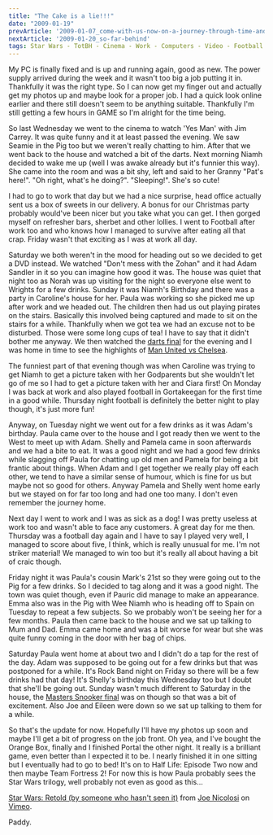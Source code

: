 ```yaml
---
title: "The Cake is a lie!!!"
date: "2009-01-19"
prevArticle: '2009-01-07_come-with-us-now-on-a-journey-through-time-and-space'
nextArticle: '2009-01-20_so-far-behind'
tags: Star Wars - TotBH - Cinema - Work - Computers - Video - Football - Gaming
---
```

My PC is finally fixed and is up and running again, good as new. The power supply arrived during the week and it wasn't too big a job putting it in. Thankfully it was the right type. So I can now get my finger out and actually get my photos up and maybe look for a proper job. I had a quick look online earlier and there still doesn't seem to be anything suitable. Thankfully I'm still getting a few hours in GAME so I'm alright for the time being.

So last Wednesday we went to the cinema to watch 'Yes Man' with Jim Carrey. It was quite funny and it at least passed the evening. We saw Seamie in the Pig too but we weren't really chatting to him. After that we went back to the house and watched a bit of the darts. Next morning Niamh decided to wake me up (well I was awake already but it's funnier this way). She came into the room and was a bit shy, left and said to her Granny "Pat's here!". "Oh right, what's he doing?". "Sleeping!". She's so cute!

I had to go to work that day but we had a nice surprise, head office actually sent us a box of sweets in our delivery. A bonus for our Christmas party probably would've been nicer but you take what you can get. I then gorged myself on refresher bars, sherbet and other lollies. I went to Football after work too and who knows how I managed to survive after eating all that crap. Friday wasn't that exciting as I was at work all day.

Saturday we both weren't in the mood for heading out so we decided to get a DVD instead. We watched "Don't mess with the Zohan" and it had Adam Sandler in it so you can imagine how good it was. The house was quiet that night too as Norah was up visiting for the night so everyone else went to Wrights for a few drinks. Sunday it was Niamh's Birthday and there was a party in Caroline's house for her. Paula was working so she picked me up after work and we headed out. The children then had us out playing pirates on the stairs. Basically this involved being captured and made to sit on the stairs for a while. Thankfully when we got tea we had an excuse not to be disturbed. Those were some long cups of tea! I have to say that it didn't bother me anyway. We then watched the [darts final](http://www.rte.ie/sport/darts/2009/0111/bdodarts.html) for the evening and I was home in time to see the highlights of [Man United vs Chelsea](http://www.rte.ie/sport/soccer/2009/0111/manchesterunited_chelsea.html).

The funniest part of that evening though was when Caroline was trying to get Niamh to get a picture taken with her Godparents but she wouldn't let go of me so I had to get a picture taken with her and Ciara first! On Monday I was back at work and also played football in Gortakeegan for the first time in a good while. Thursday night football is definitely the better night to play though, it's just more fun!

Anyway, on Tuesday night we went out for a few drinks as it was Adam's birthday. Paula came over to the house and I got ready then we went to the West to meet up with Adam. Shelly and Pamela came in soon afterwards and we had a bite to eat. It was a good night and we had a good few drinks while slagging off Paula for chatting up old men and Pamela for being a bit frantic about things. When Adam and I get together we really play off each other, we tend to have a similar sense of humour, which is fine for us but maybe not so good for others. Anyway Pamela and Shelly went home early but we stayed on for far too long and had one too many. I don't even remember the journey home.

Next day I went to work and I was as sick as a dog! I was pretty useless at work too and wasn't able to face any customers. A great day for me then. Thursday was a football day again and I have to say I played very well, I managed to score about five, I think, which is really unusual for me. I'm not striker material! We managed to win too but it's really all about having a bit of craic though.

Friday night it was Paula's cousin Mark's 21st so they were going out to the Pig for a few drinks. So I decided to tag along and it was a good night. The town was quiet though, even if Pauric did manage to make an appearance. Emma also was in the Pig with Wee Niamh who is heading off to Spain on Tuesday to repeat a few subjects. So we probably won't be seeing her for a few months. Paula then came back to the house and we sat up talking to Mum and Dad. Emma came home and was a bit worse for wear but she was quite funny coming in the door with her bag of chips.

Saturday Paula went home at about two and I didn't do a tap for the rest of the day. Adam was supposed to be going out for a few drinks but that was postponed for a while. It's Rock Band night on Friday so there will be a few drinks had that day! It's Shelly's birthday this Wednesday too but I doubt that she'll be going out. Sunday wasn't much different to Saturday in the house, the [Masters Snooker final](http://www.rte.ie/sport/snooker/2009/0119/masters.html) was on though so that was a bit of excitement. Also Joe and Eileen were down so we sat up talking to them for a while.

So that's the update for now. Hopefully I'll have my photos up soon and maybe I'll get a bit of progress on the job front. Oh yea, and I've bought the Orange Box, finally and I finished Portal the other night. It really is a brilliant game, even better than I expected it to be. I nearly finished it in one sitting but I eventually had to go to bed! It's on to Half Life: Episode Two now and then maybe Team Fortress 2! For now this is how Paula probably sees the Star Wars trilogy, well probably not even as good as this...


[Star Wars: Retold (by someone who hasn't seen it)](http://vimeo.com/) from [Joe Nicolosi](http://vimeo.com/user759504) on [Vimeo](http://vimeo.com).

Paddy.